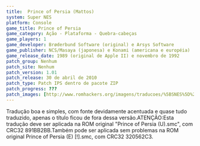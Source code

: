 ```yaml
---
title:  Prince of Persia (Mattos)
system: Super NES
platform: Console
game_title: Prince of Persia
game_category: Ação - Plataforma - Quebra-cabeças
game_players: 1
game_developer: Brøderbund Software (original) e Arsys Software
game_publisher: NCS/Masaya (japonesa) e Konami (americana e européia)
game_release_date: 1989 (original de Apple II) e novembro de 1992
patch_group: Nenhum
patch_site: Nenhum
patch_version: 1.01
patch_release: 30 de abril de 2010
patch_type: Patch IPS dentro de pacote ZIP
patch_progress: ???
patch_images: [http://www.romhackers.org/imagens/traducoes/%5BSNES%5D%20Prince%20of%20Persia%20-%20Mattos%20-%201.png,http://www.romhackers.org/imagens/traducoes/%5BSNES%5D%20Prince%20of%20Persia%20-%20Mattos%20-%201.01%20-%202.png,http://www.romhackers.org/imagens/traducoes/%5BSNES%5D%20Prince%20of%20Persia%20-%20Mattos%20-%201.01%20-%203.png]
---
```

Tradução boa e simples, com fonte devidamente acentuada e quase tudo traduzido, apenas o título ficou de fora dessa versão.ATENÇÃO:Esta tradução deve ser aplicada na ROM original "Prince of Persia (U).smc", com CRC32 891BB2BB.Também pode ser aplicada sem problemas na ROM original Prince of Persia (E) [!].smc, com CRC32 320562C3.